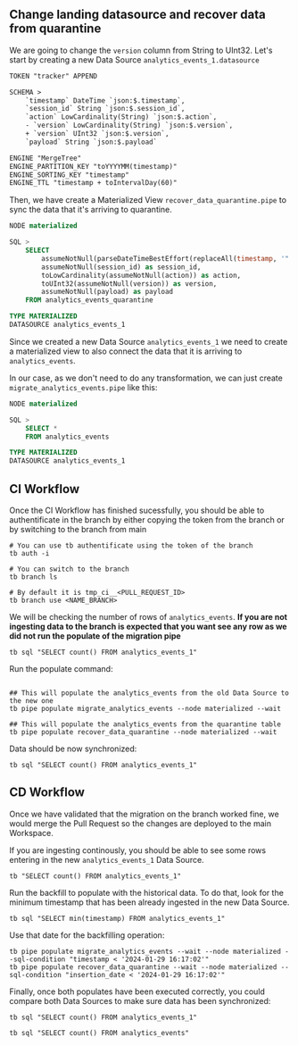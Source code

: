 ## Change landing datasource and recover data from quarantine

We are going to change the `version` column from String to UInt32. Let's start by creating a new Data Source `analytics_events_1.datasource`

```diff
TOKEN "tracker" APPEND

SCHEMA >
    `timestamp` DateTime `json:$.timestamp`,
    `session_id` String `json:$.session_id`,
    `action` LowCardinality(String) `json:$.action`,
    - `version` LowCardinality(String) `json:$.version`,
    + `version` UInt32 `json:$.version`,
    `payload` String `json:$.payload`

ENGINE "MergeTree"
ENGINE_PARTITION_KEY "toYYYYMM(timestamp)"
ENGINE_SORTING_KEY "timestamp"
ENGINE_TTL "timestamp + toIntervalDay(60)"
```

Then, we have create a Materialized View `recover_data_quarantine.pipe` to sync the data that it's arriving to quarantine. 

```sql
NODE materialized

SQL >
    SELECT 
        assumeNotNull(parseDateTimeBestEffort(replaceAll(timestamp, '"', ''))) as timestamp,
        assumeNotNull(session_id) as session_id,
        toLowCardinality(assumeNotNull(action)) as action,
        toUInt32(assumeNotNull(version)) as version,
        assumeNotNull(payload) as payload
    FROM analytics_events_quarantine

TYPE MATERIALIZED
DATASOURCE analytics_events_1
```

Since we created a new Data Source `analytics_events_1` we need to create a materialized view to also connect the data that it is arriving to `analytics_events`.

In our case, as we don't need to do any transformation, we can just create `migrate_analytics_events.pipe` like this:

```sql
NODE materialized

SQL >
    SELECT *
    FROM analytics_events

TYPE MATERIALIZED
DATASOURCE analytics_events_1
```

## CI Workflow 

Once the CI Workflow has finished sucessfully, you should be able to authentificate in the branch by either copying the token from the branch or by switching to the branch from main

```shell
# You can use tb authentificate using the token of the branch
tb auth -i 

# You can switch to the branch
tb branch ls 

# By default it is tmp_ci__<PULL_REQUEST_ID>
tb branch use <NAME_BRANCH> 
```


We will be checking the number of rows of `analytics_events`. 
**If you are not ingesting data to the branch is expected that you want see any row as we did not run the populate of the migration pipe**

```shell
tb sql "SELECT count() FROM analytics_events_1"
```

Run the populate command:

```shell

## This will populate the analytics_events from the old Data Source to the new one
tb pipe populate migrate_analytics_events --node materialized --wait

## This will populate the analytics_events from the quarantine table
tb pipe populate recover_data_quarantine --node materialized --wait
```

Data should be now synchronized:

```shell
tb sql "SELECT count() FROM analytics_events_1"
```

## CD Workflow 

Once we have validated that the migration on the branch worked fine, we would merge the Pull Request so the changes are deployed to the main Workspace.

If you are ingesting continously, you should be able to see some rows entering in the new `analytics_events_1` Data Source.

```shell
tb "SELECT count() FROM analytics_events_1"
```

Run the backfill to populate with the historical data. To do that, look for the minimum timestamp that has been already ingested in the new Data Source.

```shell
tb sql "SELECT min(timestamp) FROM analytics_events_1"
```

Use that date for the backfilling operation:

```shell
tb pipe populate migrate_analytics_events --wait --node materialized --sql-condition "timestamp < '2024-01-29 16:17:02'"
tb pipe populate recover_data_quarantine --wait --node materialized --sql-condition "insertion_date < '2024-01-29 16:17:02'"
```

Finally, once both populates have been executed correctly, you could compare both Data Sources to make sure data has been synchronized:

```shell
tb sql "SELECT count() FROM analytics_events_1"

tb sql "SELECT count() FROM analytics_events"
```



